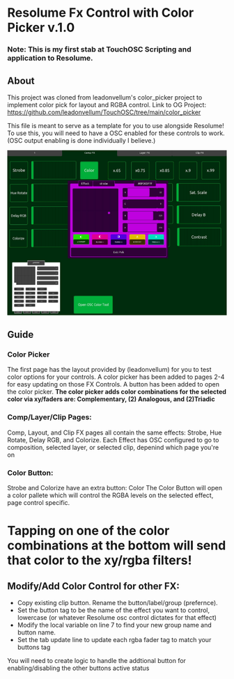 # Resolume Fx Control with Color Picker  v.1.0

### Note: This is my first stab at TouchOSC Scripting and application to Resolume. 

## About
This project was cloned from leadonvellum's color_picker project to implement color pick for layout and RGBA control.
Link to OG Project: https://github.com/leadonvellum/TouchOSC/tree/main/color_picker

This file is meant to serve as a template for you to use alongside Resolume! To use this, you will need to have a OSC enabled for these controls to work. (OSC output enabling is done individually I believe.)

![color_picker_images](resolume_color_pick.JPG)

## Guide
### Color Picker
The first page has the layout provided by (leadonvellum) for you to test color
options for your controls. A color picker has been added to pages 2-4 for easy updating
on those FX Controls. A button has been added to open the color picker.
**The color picker adds color combinations for the selected color via xy/faders are: Complementary, (2) Analogous, and (2)Triadic**

### Comp/Layer/Clip Pages:
Comp, Layout, and Clip FX pages all contain the same effects: Strobe, Hue Rotate, Delay RGB, and Colorize.
Each Effect has OSC configured to go to composition, selected layer, or selected clip, depenind which page you're on

### Color Button: 
Strobe and Colorize have an extra button: Color
The Color Button will open a color pallete which will control the RGBA levels on the selected effect, page control specific. 
# Tapping on one of the color combinations at the bottom will send that color to the xy/rgba filters!

## Modify/Add Color Control for other FX:
- Copy existing clip button. Rename the button/label/group (prefernce). 
- Set the button tag to be the name of the effect you want to control, lowercase (or whatever Resolume osc control dictates for that effect)
- Modify the local variable on line 7 to find your new group name and button name.
- Set the tab update line to update each rgba fader tag to match your buttons tag

You will need to create logic to handle the addtional button for enabling/disabling the other buttons active status
